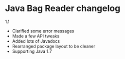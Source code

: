 # Java Bag Reader changelog

1.1

- Clarified some error messages
- Made a few API tweaks
- Added lots of Javadocs
- Rearranged package layout to be cleaner
- Supporting Java 1.7

